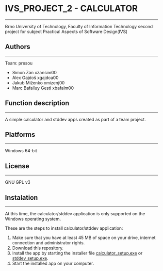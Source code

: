 # IVS_PROJECT_2 - CALCULATOR
---------

Brno University of Technology, Faculty of Information Technology second project for subject Practical Aspects of Software Design(IVS)

## Authors
---------

Team: presou
* Simon Zán xzansim00
* Alex Gajdoš xgajdoa00
* Jakub Miženko xmizenj00
* Marc Bafalluy Gesti xbafalm00
  
## Function description
---------

A simple calculator and stddev apps created as part of a team project.

## Platforms
---------

Windows 64-bit

## License
---------

GNU GPL v3

## Instalation
---------

At this time, the calculator/stddev application is only supported on the Windows operating system.

These are the steps to install calculator/stddev application:
1. Make sure that you have at least 45 MB of space on your drive, internet connection and administrator rights.
2. Download this repository.
3. Install the app by starting the installer file [calculator_setup.exe](https://github.com/jakkkubbb/ivs_projekt_2/blob/main/src/setup/calculator_setup.exe) or [stddev_setup.exe](https://github.com/jakkkubbb/ivs_projekt_2/blob/main/src/setup/stddev_setup.exe).
4. Start the installed app on your computer.


